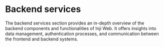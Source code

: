 # Backend services

The backend services section provides an in-depth overview of the backend components and functionalities of Inji Web. It offers insights into data management, authentication processes, and communication between the frontend and backend systems.

